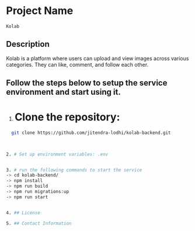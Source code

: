 # Project Name
    Kolab

## Description
  Kolab is a platform where users can upload and view images across various categories. They can like, comment, and follow each other.

## Follow the steps below to setup the service environment and start using it.

1. # Clone the repository:
 ```sh
   git clone https://github.com/jitendra-lodhi/kolab-backend.git

   
   
2. # Set up environment variables: .env


3. # run the following commands to start the service
 -> cd kolab-backend/
 -> npm install
 -> npm run build
 -> npm run migrations:up
 -> npm run start


4. ## License

5. ## Contact Information